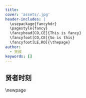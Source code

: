 ```yaml
---
title:
cover: 'assets/.jpg'
header-includes: |
  \usepackage{fancyhdr}
  \pagestyle{fancy}
  \fancyhead[CO,CE]{This is fancy}
  \fancyfoot[CO,CE]{So is this}
  \fancyfoot[LE,RO]{\thepage}
author:
  - 天叔
keywords: []
---
```


## 贤者时刻

\newpage
